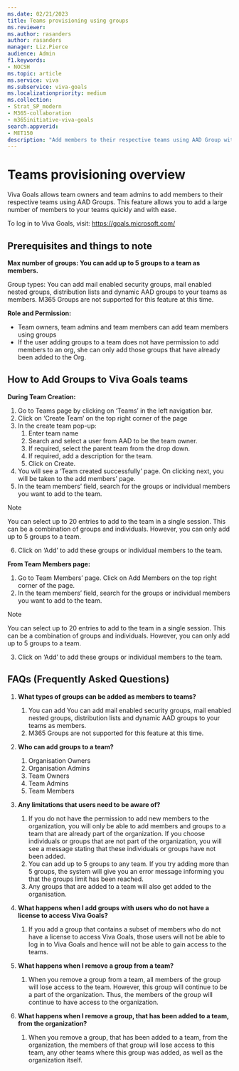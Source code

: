 ```yaml
---
ms.date: 02/21/2023
title: Teams provisioning using groups 
ms.reviewer: 
ms.author: rasanders
author: rasanders
manager: Liz.Pierce
audience: Admin
f1.keywords:
- NOCSH
ms.topic: article
ms.service: viva
ms.subservice: viva-goals
ms.localizationpriority: medium
ms.collection:  
- Strat_SP_modern
- M365-collaboration
- m365initiative-viva-goals  
search.appverid:
- MET150
description: "Add members to their respective teams using AAD Group with Viva Goals"
---
```


# Teams provisioning overview

Viva Goals allows team owners and team admins to add members to their respective teams using AAD Groups. This feature allows you to add a large number of members to your teams quickly and with ease.  

To log in to Viva Goals, visit: https://goals.microsoft.com/

## Prerequisites and things to note 

**Max number of groups: You can add up to 5 groups to a team as members.** 

Group types: You can add mail enabled security groups, mail enabled nested groups, distribution lists and dynamic AAD groups to your teams as members. M365 Groups are not supported for this feature at this time. 

**Role and Permission:** 

- Team owners, team admins and team members can add team members using groups 
- If the user adding groups to a team does not have permission to add members to an org, she can only add those groups that have already been added to the Org. 

## How to Add Groups to Viva Goals teams

**During Team Creation:**

1. Go to Teams page by clicking on ‘Teams’ in the left navigation bar. 
1. Click on ‘Create Team’ on the top right corner of the page 
1. In the create team pop-up: 
    1. Enter team name 
    1. Search and select a user from AAD to be the team owner.  
    1. If required, select the parent team from the drop down. 
    1. If required, add a description for the team. 
    1. Click on Create. 
1. You will see a ‘Team created successfully’ page. On clicking next, you will be taken to the add members’ page. 
1. In the team members’ field, search for the groups or individual members you want to add to the team. 

> [!NOTE]
> You can select up to 20 entries to add to the team in a single session. This can be a combination of groups and individuals. However, you can only add up to 5 groups to a team.

6. Click on ‘Add’ to add these groups or individual members to the team. 

**From Team Members page:**

1. Go to Team Members’ page. Click on Add Members on the top right corner of the page. 
1. In the team members’ field, search for the groups or individual members you want to add to the team. 

> [!NOTE]
> You can select up to 20 entries to add to the team in a single session. This can be a combination of groups and individuals. However, you can only add up to 5 groups to a team. 

3. Click on ‘Add’ to add these groups or individual members to the team.

## FAQs (Frequently Asked Questions)

1. **What types of groups can be added as members to teams?**
    1. You can add You can add mail enabled security groups, mail enabled nested groups, distribution lists and dynamic AAD groups to your teams as members.  
    1. M365 Groups are not supported for this feature at this time. 

2. **Who can add groups to a team?**
    1. Organisation Owners 
    1. Organisation Admins 
    1. Team Owners 
    1. Team Admins 
    1. Team Members 

3. **Any limitations that users need to be aware of?**
    1. If you do not have the permission to add new members to the organization, you will only be able to add members and groups to a team that are already part of the organization. If you choose individuals or groups that are not part of the organization, you will see a message stating that these individuals or groups have not been added. 
    1. You can add up to 5 groups to any team. If you try adding more than 5 groups, the system will give you an error message informing you that the groups limit has been reached.  
    1. Any groups that are added to a team will also get added to the organisation. 

4. **What happens when I add groups with users who do not have a license to access Viva Goals?**
    1. If you add a group that contains a subset of members who do not have a license to access Viva Goals, those users will not be able to log in to Viva Goals and hence will not be able to gain access to the teams.

5. **What happens when I remove a group from a team?**
    1. When you remove a group from a team, all members of the group will lose access to the team. However, this group will continue to be a part of the organization. Thus, the members of the group will continue to have access to the organization.

6. **What happens when I remove a group, that has been added to a team, from the organization?**
    1. When you remove a group, that has been added to a team, from the organization, the members of that group will lose access to this team, any other teams where this group was added, as well as the organization itself. 